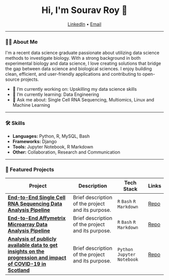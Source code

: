 <h1 align="center">Hi, I'm Sourav Roy 👋</h1>

<p align="center">
  <a href="https://www.linkedin.com/in/sourav-roy-349259292">LinkedIn</a> •
  <a href="mailto:roysourav2023.uk@gmail.com">Email</a>
</p>

---

### 👨‍💻 About Me
I'm a recent data science graduate passionate about utilizing data science methods to investigate biology. With a strong background in both experimental biology and data science, I love creating solutions that bridge the gap between data science and biological sciences. I enjoy building clean, efficient, and user-friendly applications and contributing to open-source projects.

- 🔭 I’m currently working on: Upskilling my data science skills
- 🌱 I’m currently learning: Data Engineering
- 💬 Ask me about: Single Cell RNA Sequencing, Multiomics, Linux and Machine Learning

---

### 🛠 Skills
- **Languages:** Python, R, MySQL, Bash
- **Frameworks:** Django
- **Tools:** Jupyter Notebook, R Markdown
- **Other:** Collaboration, Research and Communication

---

### 📂 Featured Projects
| Project | Description | Tech Stack | Links |
| ------- | ----------- | ---------- | ----- |
| [**End-to-End Single Cell RNA Sequencing Data Analysis Pipeline**](https://github.com/GenTech2025/MSc_DSB_Dissertation_2024) | Brief description of the project and its purpose. | `R` `Bash` `R Markdown` | [Repo](https://github.com/yourusername/project1)|
| [**End-to-End Affymetrix Microarray Data Analysis Pipeline**](https://github.com/GenTech2025/Affymetrix_Microarray_Data_Analysis) | Brief description of the project and its purpose. | `R` `Bash` `R Markdown` | [Repo](https://github.com/yourusername/project2)|
| [**Analysis of publicly available data to get insights on the progression and impact of COVID-19 in Scotland**](https://github.com/GenTech2025/Scotland_Covid19_EDA) | Brief description of the project and its purpose. | `Python` `Jupyter Notebook`| [Repo](https://github.com/yourusername/project3)|
